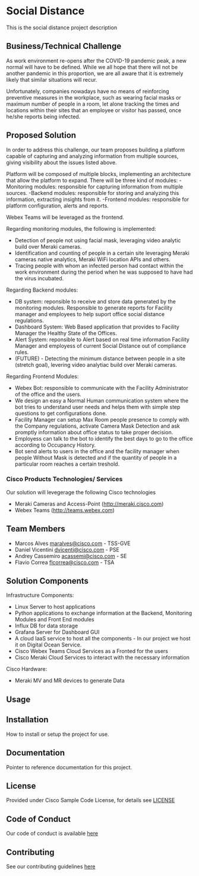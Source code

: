 # Social Distance

This is the social distance project description


## Business/Technical Challenge
As work environment re-opens after the COVID-19 pandemic peak, a new normal will have to be defined. 
While we all hope that there will not be another pandemic in this proportion, we are all aware that it is extremely likely that similar situations will recur. 

Unfortunately, companies nowadays have no means of reinforcing preventive measures in the workplace, such as wearing facial masks or maximum number of people in a room, let alone tracking the times and locations within their sites that an employee or visitor has passed, once he/she reports being infected.  

## Proposed Solution
In order to address this challenge, our team proposes building a platform capable of capturing and analyzing information from multiple sources, giving visibility about the issues listed above. 

Platform will be composed of multiple blocks, implementing an architecture that allow the platform to expand.
There will be three kind of modules: 
 -Monitoring modules: responsible for capturing information from multiple sources. 
 -Backend modules: responsible for storing and analyzing this information, extracting insights from it. 
 -Frontend modules: responsible for platform configuration, alerts and reports. 

Webex Teams will be leveraged as the frontend.    

Regarding monitoring modules, the following is implemented: 
 * Detection of people not using facial mask, leveraging video analytic build over Meraki cameras. 
 * Identification and counting of people in a certain site leveraging Meraki cameras native analytics, Meraki WiFi location APIs and others.
 * Tracing people with whom an infected person had contact within the work environment during the period when he was supposed to have had the virus incubated.
 
 Regarding Backend modules:
 * DB system: reponsible to receive and store data generated by the monitoring modules. Responsible to generate reports for Facility manager and employees to help suport office social distance regulations. 
 * Dashboard System: Web Based application that provides to Facility Manager the Healthy State of the Offices.
 * Alert System: reponsible to Alert based on real time information Facility Manager and employess of current Social Distance out of compliance rules.
 * (FUTURE) - Detecting the minimum distance between people in a site (stretch goal), levering video analytiac build over Meraki cameras.  

Regarding Frontend Modules:
 * Webex Bot: responsible to communicate with the Facility Administrator of the office and the users.
 * We design an easy a Normal Human communication system where the bot tries to understand user needs and helps them with simple step questions to get configurations done.
 * Facility Manager can setup Max Room people presence to comply with the Company regulations, activate Camera Mask Detection and ask promptly information about office status to take proper decision.
 * Employess can talk to the bot to identify the best days to go to the office according to Occupancy History.
 * Bot send alerts to users in the office and the facility manager when people Without Mask is detected and if the quantity of people in a particular room reaches a certain treshold.

### Cisco Products Technologies/ Services
Our solution will levegerage the following Cisco technologies

* Meraki Cameras and Access-Point (http://meraki.cisco.com)
* Webex Teams (http://teams.webex.com)

## Team Members
* Marcos Alves <maralves@cisco.com> - TSS-GVE
* Daniel Vicentini <dvicenti@cisco.com> - PSE
* Andrey Cassemiro <acassemi@cisco.com> - SE
* Flavio Correa <flcorrea@cisco.com> - TSA


## Solution Components

Infrastructure Components:
* Linux Server to host applications
* Python applications to exchange information at the Backend, Monitoring Modules and Front End modules
* Influx DB for data storage
* Grafana Server for Dashboard GUI
* A cloud IaaS service to host all the components - In our project we host it on Digital Ocean Service.
* Cisco Webex Teams Cloud Services as a Fronted for the users
* Cisco Meraki Cloud Services to interact with the necessary information

Cisco Hardware:
* Meraki MV and MR devices to generate Data


<!-- This does not need to be completed during the initial submission phase  

Provide a brief overview of the components involved with this project. e.g Python /  -->


## Usage

<!-- This does not need to be completed during the initial submission phase  

Provide a brief overview of how to use the solution  -->



## Installation

How to install or setup the project for use.


## Documentation

Pointer to reference documentation for this project.


## License

Provided under Cisco Sample Code License, for details see [LICENSE](./LICENSE.md)

## Code of Conduct

Our code of conduct is available [here](./CODE_OF_CONDUCT.md)

## Contributing

See our contributing guidelines [here](./CONTRIBUTING.md)
